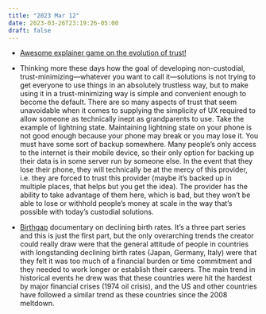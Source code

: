 ```yaml
---
title: "2023 Mar 12"
date: 2023-03-26T23:19:26-05:00
draft: false
---
```


- [Awesome explainer game on the evolution of trust!](https://ncase.me/trust/)

- Thinking more these days how the goal of developing non-custodial, trust-minimizing—whatever you want to call it—solutions is not trying to get everyone to use things in an absolutely trustless way, but to make using it in a trust-minimizing way is simple and convenient enough to become the default. There are so many aspects of trust that seem unavoidable when it comes to supplying the simplicity of UX required to allow someone as technically inept as grandparents to use. Take the example of lightning state. Maintaining lightning state on your phone is not good enough because your phone may break or you may lose it. You must have some sort of backup somewhere. Many people’s only access to the internet is their mobile device, so their only option for backing up their data is in some server run by someone else. In the event that they lose their phone, they will technically be at the mercy of this provider, i.e. they are forced to trust this provider (maybe it’s backed up in multiple places, that helps but you get the idea). The provider has the ability to take advantage of them here, which is bad, but they won’t be able to lose or withhold people’s money at scale in the way that’s possible with today’s custodial solutions.
- [Birthgap](https://www.youtube.com/watch?v=A6s8QlIGanA) documentary on declining birth rates. It’s a three part series and this is just the first part, but the only overarching trends the creator could really draw were that the general attitude of people in countries with longstanding declining birth rates (Japan, Germany, Italy) were that they felt it was too much of a financial burden or time commitment and they needed to work longer or establish their careers. The main trend in historical events he drew was that these countries were hit the hardest by major financial crises (1974 oil crisis), and the US and other countries have followed a similar trend as these countries since the 2008 meltdown.


